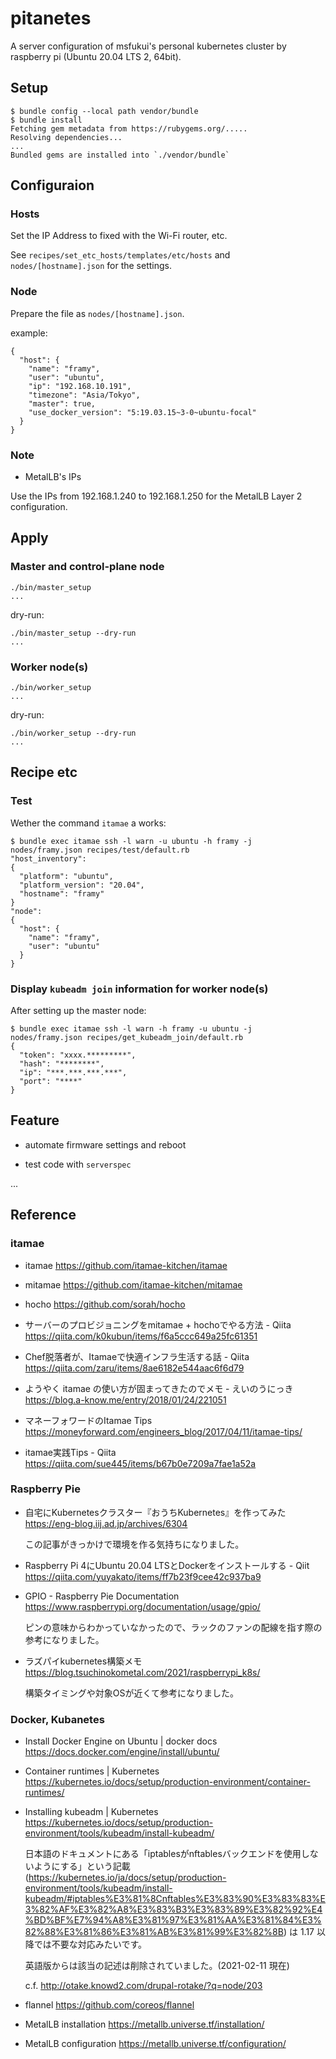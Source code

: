 # pitanetes

A server configuration of msfukui's personal kubernetes cluster by raspberry pi (Ubuntu 20.04 LTS 2, 64bit).

## Setup

```
$ bundle config --local path vendor/bundle
$ bundle install
Fetching gem metadata from https://rubygems.org/.....
Resolving dependencies...
...
Bundled gems are installed into `./vendor/bundle`
```

## Configuraion

### Hosts

Set the IP Address to fixed with the Wi-Fi router, etc.

See `recipes/set_etc_hosts/templates/etc/hosts` and `nodes/[hostname].json` for the settings.

### Node

Prepare the file as `nodes/[hostname].json`.

example:

```
{
  "host": {
    "name": "framy",
    "user": "ubuntu",
    "ip": "192.168.10.191",
    "timezone": "Asia/Tokyo",
    "master": true,
    "use_docker_version": "5:19.03.15~3-0~ubuntu-focal"
  }
}
```

### Note

* MetalLB's IPs

Use the IPs from 192.168.1.240 to 192.168.1.250 for the MetalLB Layer 2 configuration.

## Apply

### Master and control-plane node

```
./bin/master_setup
...
```

dry-run:

```
./bin/master_setup --dry-run
...
```

### Worker node(s)

```
./bin/worker_setup
...
```

dry-run:

```
./bin/worker_setup --dry-run
...
```

## Recipe etc

### Test

Wether the command `itamae` a works:

```
$ bundle exec itamae ssh -l warn -u ubuntu -h framy -j nodes/framy.json recipes/test/default.rb
"host_inventory":
{
  "platform": "ubuntu",
  "platform_version": "20.04",
  "hostname": "framy"
}
"node":
{
  "host": {
    "name": "framy",
    "user": "ubuntu"
  }
}
```

### Display `kubeadm join` information for worker node(s)

After setting up the master node:

```
$ bundle exec itamae ssh -l warn -h framy -u ubuntu -j nodes/framy.json recipes/get_kubeadm_join/default.rb 
{
  "token": "xxxx.*********",
  "hash": "********",
  "ip": "***.***.***.***",
  "port": "****"
}
```

## Feature

* automate firmware settings and reboot

* test code with `serverspec`

...

## Reference

### itamae

* itamae https://github.com/itamae-kitchen/itamae

* mitamae https://github.com/itamae-kitchen/mitamae

* hocho https://github.com/sorah/hocho

* サーバーのプロビジョニングをmitamae + hochoでやる方法 - Qiita https://qiita.com/k0kubun/items/f6a5ccc649a25fc61351

* Chef脱落者が、Itamaeで快適インフラ生活する話 - Qiita https://qiita.com/zaru/items/8ae6182e544aac6f6d79

* ようやく itamae の使い方が固まってきたのでメモ - えいのうにっき https://blog.a-know.me/entry/2018/01/24/221051

* マネーフォワードのItamae Tips https://moneyforward.com/engineers_blog/2017/04/11/itamae-tips/

* itamae実践Tips - Qiita https://qiita.com/sue445/items/b67b0e7209a7fae1a52a

### Raspberry Pie

* 自宅にKubernetesクラスター『おうちKubernetes』を作ってみた https://eng-blog.iij.ad.jp/archives/6304

    この記事がきっかけで環境を作る気持ちになりました。

* Raspberry Pi 4にUbuntu 20.04 LTSとDockerをインストールする - Qiit https://qiita.com/yuyakato/items/ff7b23f9cee42c937ba9

* GPIO - Raspberry Pie Documentation https://www.raspberrypi.org/documentation/usage/gpio/

    ピンの意味からわかっていなかったので、ラックのファンの配線を指す際の参考になりました。

* ラズパイkubernetes構築メモ https://blog.tsuchinokometal.com/2021/raspberrypi_k8s/

    構築タイミングや対象OSが近くて参考になりました。

### Docker, Kubanetes

* Install Docker Engine on Ubuntu | docker docs https://docs.docker.com/engine/install/ubuntu/

* Container runtimes | Kubernetes https://kubernetes.io/docs/setup/production-environment/container-runtimes/

* Installing kubeadm | Kubernetes https://kubernetes.io/docs/setup/production-environment/tools/kubeadm/install-kubeadm/

    日本語のドキュメントにある「iptablesがnftablesバックエンドを使用しないようにする」という記載 (https://kubernetes.io/ja/docs/setup/production-environment/tools/kubeadm/install-kubeadm/#iptables%E3%81%8Cnftables%E3%83%90%E3%83%83%E3%82%AF%E3%82%A8%E3%83%B3%E3%83%89%E3%82%92%E4%BD%BF%E7%94%A8%E3%81%97%E3%81%AA%E3%81%84%E3%82%88%E3%81%86%E3%81%AB%E3%81%99%E3%82%8B) は 1.17 以降では不要な対応みたいです。

    英語版からは該当の記述は削除されていました。(2021-02-11 現在)

    c.f. http://otake.knowd2.com/drupal-rotake/?q=node/203

* flannel https://github.com/coreos/flannel

* MetalLB installation https://metallb.universe.tf/installation/

* MetalLB configuration https://metallb.universe.tf/configuration/
